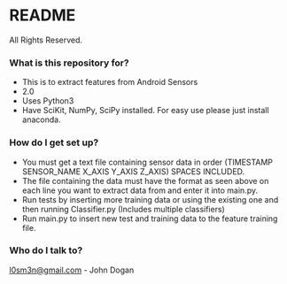 # README #

All Rights Reserved.

### What is this repository for? ###

* This is to extract features from Android Sensors
* 2.0
* Uses Python3
* Have SciKit, NumPy, SciPy installed. For easy use please just install anaconda. 

### How do I get set up? ###

* You must get a text file containing sensor data in order (TIMESTAMP SENSOR_NAME X_AXIS Y_AXIS Z_AXIS) SPACES INCLUDED.
* The file containing the data must have the format as seen above on each line you want to extract data from and enter it into main.py.
* Run tests by inserting more training data or using the existing one and then running Classifier.py (Includes multiple classifiers)
* Run main.py to insert new test and training data to the feature training file.


### Who do I talk to? ###

l0sm3n@gmail.com - John Dogan
